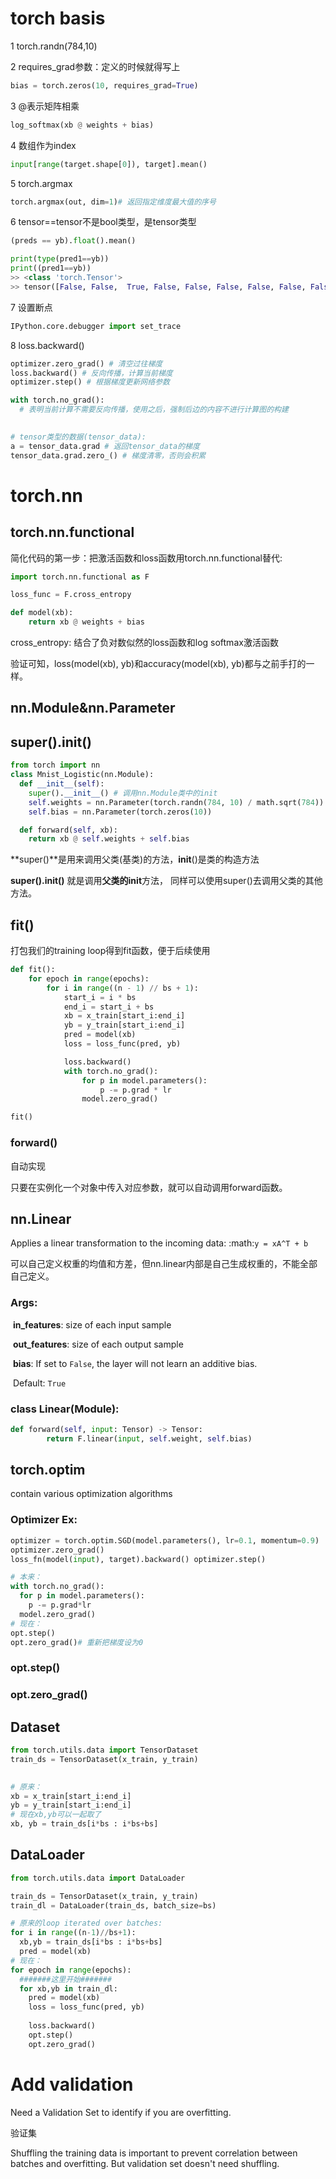 # torch basis

1 torch.randn(784,10)

2 requires_grad参数：定义的时候就得写上

```python
bias = torch.zeros(10, requires_grad=True)
```

3 @表示矩阵相乘

```python
log_softmax(xb @ weights + bias)
```

4 数组作为index

```python
input[range(target.shape[0]), target].mean()
```

5 torch.argmax

```python
torch.argmax(out, dim=1)# 返回指定维度最大值的序号
```

6 tensor==tensor不是bool类型，是tensor类型

```python
(preds == yb).float().mean()
```

```python
print(type(pred1==yb))
print((pred1==yb))
>> <class 'torch.Tensor'>
>> tensor([False, False,  True, False, False, False, False, False, False, False])
```

7 设置断点

```python
IPython.core.debugger import set_trace
```

8 loss.backward()

```python
optimizer.zero_grad() # 清空过往梯度
loss.backward() # 反向传播，计算当前梯度
optimizer.step() # 根据梯度更新网络参数
```



```python
with torch.no_grad():
  # 表明当前计算不需要反向传播，使用之后，强制后边的内容不进行计算图的构建
  
```



```python
# tensor类型的数据(tensor_data):
a = tensor_data.grad # 返回tensor_data的梯度
tensor_data.grad.zero_() # 梯度清零，否则会积累
```



# torch.nn

## torch.nn.functional

简化代码的第一步：把激活函数和loss函数用torch.nn.functional替代:

```python
import torch.nn.functional as F

loss_func = F.cross_entropy

def model(xb):
    return xb @ weights + bias
```

cross_entropy: 结合了负对数似然的loss函数和log softmax激活函数

验证可知，loss(model(xb), yb)和accuracy(model(xb), yb)都与之前手打的一样。

## nn.Module&nn.Parameter

## super().____init____()

```python
from torch import nn
class Mnist_Logistic(nn.Module):
  def __init__(self):
    super().__init__() # 调用nn.Module类中的init
    self.weights = nn.Parameter(torch.randn(784, 10) / math.sqrt(784))
    self.bias = nn.Parameter(torch.zeros(10))

  def forward(self, xb):
    return xb @ self.weights + self.bias
```

**super()**是用来调用父类(基类)的方法，__init__()是类的构造方法

**super().init()** 就是调用**父类的init**方法， 同样可以使用super()去调用父类的其他方法。

## fit()

打包我们的training loop得到fit函数，便于后续使用

```python
def fit():
    for epoch in range(epochs):
        for i in range((n - 1) // bs + 1):
            start_i = i * bs
            end_i = start_i + bs
            xb = x_train[start_i:end_i]
            yb = y_train[start_i:end_i]
            pred = model(xb)
            loss = loss_func(pred, yb)

            loss.backward()
            with torch.no_grad():
                for p in model.parameters():
                    p -= p.grad * lr
                model.zero_grad()

fit()
```

### forward()

自动实现

只要在实例化一个对象中传入对应参数，就可以自动调用forward函数。



## nn.Linear

Applies a linear transformation to the incoming data: :math:`y = xA^T + b`

可以自己定义权重的均值和方差，但nn.linear内部是自己生成权重的，不能全部自己定义。

### Args:

​        **in_features**: size of each input sample

​        **out_features**: size of each output sample

​        **bias**: If set to ``False``, the layer will not learn an additive bias.

​           	  Default: ``True``



### class Linear(Module):



```python
def forward(self, input: Tensor) -> Tensor:
        return F.linear(input, self.weight, self.bias)

```

## torch.optim

contain various optimization algorithms

### Optimizer Ex:

```python
optimizer = torch.optim.SGD(model.parameters(), lr=0.1, momentum=0.9)
optimizer.zero_grad()
loss_fn(model(input), target).backward() optimizer.step()
```



```python
# 本来：
with torch.no_grad():
  for p in model.parameters():
    p -= p.grad*lr
  model.zero_grad()
# 现在：
opt.step()
opt.zero_grad()# 重新把梯度设为0
```



### opt.step()



### opt.zero_grad()

## Dataset

```python
from torch.utils.data import TensorDataset
train_ds = TensorDataset(x_train, y_train)
        
```



```python
# 原来：
xb = x_train[start_i:end_i]
yb = y_train[start_i:end_i]
# 现在xb,yb可以一起取了
xb, yb = train_ds[i*bs : i*bs+bs]
```



## DataLoader

```python
from torch.utils.data import DataLoader

train_ds = TensorDataset(x_train, y_train)
train_dl = DataLoader(train_ds, batch_size=bs)
```



```python
# 原来的loop iterated over batches:
for i in range((n-1)//bs+1):
  xb,yb = train_ds[i*bs : i*bs+bs]
  pred = model(xb)
# 现在：
for epoch in range(epochs):
  #######这里开始#######
  for xb,yb in train_dl:
    pred = model(xb)
    loss = loss_func(pred, yb)
    
    loss.backward()
    opt.step()
    opt.zero_grad()
```

# Add validation

Need a Validation Set to identify if you are overfitting.

验证集

Shuffling the training data is important to prevent correlation between batches and overfitting. But validation set doesn't need shuffling.



